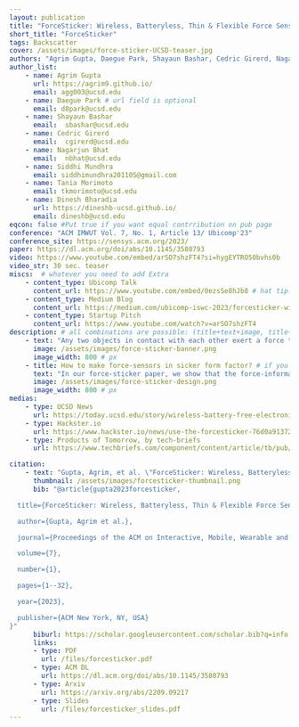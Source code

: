 ```yaml
---
layout: publication
title: "ForceSticker: Wireless, Batteryless, Thin & Flexible Force Sensors"
short_title: "ForceSticker"
tags: Backscatter
cover: /assets/images/force-sticker-UCSD-teaser.jpg
authors: "Agrim Gupta, Daegue Park, Shayaun Bashar, Cedric Girerd, Nagarjun Bhat, Siddhi Mundhra, Tania Morimoto, Dinesh Bharadia" # needed for publist.html
author_list:
    - name: Agrim Gupta
      url: https://agrim9.github.io/
      email: agg003@ucsd.edu
    - name: Daegue Park # url field is optional
      email: d8park@ucsd.edu
    - name: Shayaun Bashar
      email:  sbashar@ucsd.edu
    - name: Cedric Girerd
      email:  cgirerd@ucsd.edu
    - name: Nagarjun Bhat
      email:  nbhat@ucsd.edu
    - name: Siddhi Mundhra
      email: siddhimundhra201105@gmail.com
    - name: Tania Morimoto
      email: tkmorimoto@ucsd.edu
    - name: Dinesh Bharadia
      url: https://dineshb-ucsd.github.io/
      email: dineshb@ucsd.edu
eqcon: false #Put true if you want equal contrribution on pub page
conference: "ACM IMWUT Vol. 7, No. 1, Article 13/ Ubicomp'23"
conference_site: https://sensys.acm.org/2023/
paper: https://dl.acm.org/doi/abs/10.1145/3580793
video: https://www.youtube.com/embed/arSO7shzFT4?si=hygEYTRO50bvhs0b
video_str: 30 sec. teaser
miscs:  # whatever you need to add Extra
    - content_type: Ubicomp Talk
      content_url: https://www.youtube.com/embed/0ezsSe8hJb8 # hat tip: do not use tabs for idnentation, yaml doesnt support it
    - content_type: Medium Blog
      content_url: https://medium.com/ubicomp-iswc-2023/forcesticker-wireless-batteryless-thin-flexible-force-sensors-796294399c91
    - content_type: Startup Pitch
      content_url: https://www.youtube.com/watch?v=arSO7shzFT4
description: # all combinations are possible: (title+text+image, title+image, text+image etc), things will be populated in orders
    - text: "Any two objects in contact with each other exert a force that could be simply due to gravity or mechanical contact, such as any ubiquitous object exerting weight on a platform or the contact between two bones at our knee joints. The most ideal way of capturing these contact forces is to have a flexible force sensor which can conform well to the contact surface. Further, the sensor should be thin enough to not affect the contact physics between the two objects. The two hindrances to achieve this thin form-factor are batteries, and wires."
      image: /assets/images/force-sticker-banner.png
      image_width: 800 # px
    - title: How to make force-sensors in sicker form factor? # if you want a title to precede the text
      text: "In our force-sticker paper, we show that the force-information can be piggybacked over existing RFIDs, with no additional power and requirement of any interfacing electronics, by simply interfacing a force sensitive capacitor to the RFID. Hence, the designed force-stickers consist of a thin parallel-plate capacitor, smaller than a rice grain that deforms under applied force, and is interfaced in between the RFID squiggly antenna and the RFID IC. But, how does the force-information from the capacitor get communicated via the RFID IC, without requiring any more electronics and power? The secret sauce lies in the capacitor-design, choosing the correct polymer and correct dimensions! For more technical details, please read our paper."
      image: /assets/images/force-sticker-design.png
      image_width: 800 # px
medias:
    - type: UCSD News
      url: https://today.ucsd.edu/story/wireless-battery-free-electronic-stickers-gauge-forces-between-touching-objects
    - type: Hackster.io
      url: https://www.hackster.io/news/use-the-forcesticker-76d0a9137262
    - type: Products of Tomorrow, by tech-briefs
      url: https://www.techbriefs.com/component/content/article/tb/pub/features/articles/49613

citation:
    - text: "Gupta, Agrim, et al. \"ForceSticker: Wireless, Batteryless, Thin & Flexible Force Sensors.\" Proceedings of the ACM on Interactive, Mobile, Wearable and Ubiquitous Technologies 7.1 (2023): 1-32."
      thumbnail: /assets/images/forcesticker-thumbnail.png
      bib: "@article{gupta2023forcesticker,

  title={ForceSticker: Wireless, Batteryless, Thin & Flexible Force Sensors},

  author={Gupta, Agrim et al.},

  journal={Proceedings of the ACM on Interactive, Mobile, Wearable and Ubiquitous Technologies},\

  volume={7},

  number={1},

  pages={1--32},

  year={2023},

  publisher={ACM New York, NY, USA}
}"
      biburl: https://scholar.googleusercontent.com/scholar.bib?q=info:o4ulmKee5wcJ:scholar.google.com/&output=citation&scisdr=ClHclFS-EMyT3t1p2jg:AFWwaeYAAAAAZXZvwjiiWM2-1yo2JI5oEX12188&scisig=AFWwaeYAAAAAZXZvwloBuOLejRa0eQrZwxVRXEI&scisf=4&ct=citation&cd=-1&hl=en
      links:
      - type: PDF
        url: /files/forcesticker.pdf
      - type: ACM DL
        url: https://dl.acm.org/doi/abs/10.1145/3580793
      - type: Arxiv
        url: https://arxiv.org/abs/2209.09217
      - type: Slides
        url: /files/forcesticker_slides.pdf
---
```



